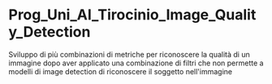 # Prog_Uni_AI_Tirocinio_Image_Quality_Detection
Sviluppo di più combinazioni di metriche per riconoscere la qualità di un immagine dopo aver applicato una combinazione di filtri che non permette a modelli di image detection di riconoscere il soggetto nell'immagine
